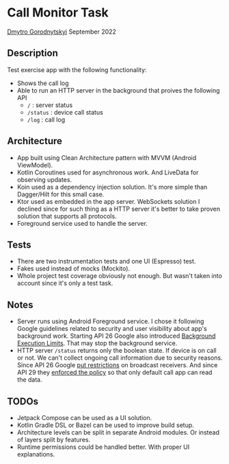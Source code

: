 # Call Monitor Task
[Dmytro Gorodnytskyi](https://www.linkedin.com/in/dgorod/)
September 2022

## Description
Test exercise app with the following functionality:
- Shows the call log
- Able to run an HTTP server in the background that proives the following API
  - `/` : server status
  - `/status` : device call status
  - `/log` : call log

## Architecture
- App built using Clean Architecture pattern with MVVM (Android ViewModel).
- Kotlin Coroutines used for asynchronous work. And LiveData for observing updates.
- Koin used as a dependency injection solution. It's more simple than Dagger/Hilt for this small case.
- Ktor used as embedded in the app server. WebSockets solution I declined since for such thing as a HTTP server it's better to take proven solution that supports all protocols.
- Foreground service used to handle the server.

## Tests
- There are two instrumentation tests and one UI (Espresso) test.  
- Fakes used instead of mocks (Mockito).
- Whole project test coverage obviously not enough. But wasn't taken into account since it's only a test task.

## Notes
- Server runs using Android Foreground service. I chose it following Google guidelines related to security and user visibility about app's background work. Starting API 26 Google also introduced [Background Execution Limits](https://developer.android.com/about/versions/oreo/background). That may stop the background service.
- HTTP server `/status` returns only the boolean state. If device is on call or not. We can't collect ongoing call information due to security reasons. Since API 26 Google [put restrictions](https://developer.android.com/reference/android/telephony/TelephonyManager#EXTRA_INCOMING_NUMBER) on broadcast receivers. And since API 29 they [enforced the policy](https://developer.android.com/reference/android/telephony/TelephonyManager#EXTRA_INCOMING_NUMBER) so that only default call app can read the data.

## TODOs 
- Jetpack Compose can be used as a UI solution.
- Kotlin Gradle DSL or Bazel can be used to improve build setup.
- Architecture levels can be split in separate Android modules. Or instead of layers split by features.
- Runtime permissions could be handled better. With proper UI explanations.
